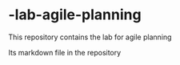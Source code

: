 # -lab-agile-planning
This repository contains the lab for agile planning

Its markdown file in the repository
